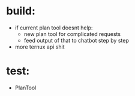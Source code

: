 # build:
* if current plan tool doesnt help:
    * new plan tool for complicated requests
    * feed output of that to chatbot step by step
* more ternux api shit

# test:
* PlanTool

